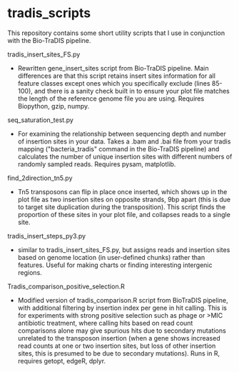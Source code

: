# tradis_scripts
This repository contains some short utility scripts that I use in conjunction with the Bio-TraDIS pipeline.

tradis_insert_sites_FS.py
- Rewritten gene_insert_sites script from Bio-TraDIS pipeline. Main differences are that this script retains insert sites information for all feature classes except ones which you specifically exclude (lines 85-100), and there is a sanity check built in to ensure your plot file matches the length of the reference genome file you are using. Requires Biopython, gzip, numpy.

seq_saturation_test.py
- For examining the relationship between sequencing depth and number of insertion sites in your data. Takes a .bam and .bai file from your tradis mapping ("bacteria_tradis" command in the Bio-TraDIS pipeline) and calculates the number of unique insertion sites with different numbers of randomly sampled reads. Requires pysam, matplotlib.

find_2direction_tn5.py
- Tn5 transposons can flip in place once inserted, which shows up in the plot file as two insertion sites on opposite strands, 9bp apart (this is due to target site duplication during the transposition). This script finds the proportion of these sites in your plot file, and collapses reads to a single site.

tradis_insert_steps_py3.py
- similar to tradis_insert_sites_FS.py, but assigns reads and insertion sites based on genome location (in user-defined chunks) rather than features. Useful for making charts or finding interesting intergenic regions.

Tradis_comparison_positive_selection.R
- Modified version of tradis_comparison.R script from BioTraDIS pipeline, with additional filtering by insertion index per gene in hit calling. This is for experiments with strong positive selection such as phage or >MIC antibiotic treatment, where calling hits based on read count comparisons alone may give spurious hits due to secondary mutations unrelated to the transposon insertion (when a gene shows increased read counts at one or two insertion sites, but loss of other insertion sites, this is presumed to be due to secondary mutations). Runs in R, requires getopt, edgeR, dplyr.
